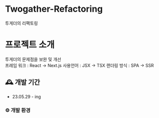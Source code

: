 # Twogather-Refactoring

투게더의 리팩토링

# 프로젝트 소개

투게더의 문제점을 보완 및 개선
<br>
프레임 워크 : React -> Next.js
사용언어 : JSX -> TSX
랜더링 방식 : SPA -> SSR

## 🕰️ 개발 기간

- 23.05.29 - ing

### ⚙️ 개발 환경
